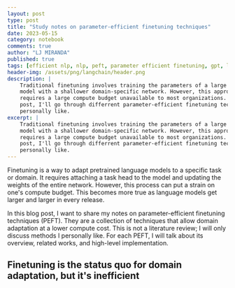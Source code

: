 ```yaml
---
layout: post
type: post
title: "Study notes on parameter-efficient finetuning techniques"
date: 2023-05-15
category: notebook
comments: true
author: "LJ MIRANDA"
published: true
tags: [efficient nlp, nlp, peft, parameter efficient finetuning, gpt, llm, large language models]
header-img: /assets/png/langchain/header.png
description: |
    Traditional finetuning involves training the parameters of a large language
    model with a shallower domain-specific network. However, this approach
    requires a large compute budget unavailable to most organizations. In this blog
    post, I'll go through differrent parameter-efficient finetuning techniques I
    personally like.
excerpt: |
    Traditional finetuning involves training the parameters of a large language
    model with a shallower domain-specific network. However, this approach
    requires a large compute budget unavailable to most organizations. In this blog
    post, I'll go through differrent parameter-efficient finetuning techniques I
    personally like.
---
```


<span class="firstcharacter">F</span>inetuning is a way to adapt pretrained
language models to a specific task or domain. It requires attaching a task head
to the model and updating the weights of the entire network. However,
this process can put a strain on one's compute budget. This becomes more true as
language models get larger and larger in every release.

In this blog post, I want to share my notes on parameter-efficient finetuning
techniques (PEFT). They are a collection of techniques that allow domain
adaptation at a lower compute cost. This is not a literature review; I will only
discuss methods I personally like. For each PEFT, I will talk about its
overview, related works, and high-level implementation.

## Finetuning is the status quo for domain adaptation, but it's inefficient

<!--

## There are efficient ways to adapt pretrained models


### Adapters - 


### Prompt tuning

### LoRA

-->

<!-- adapter networks -->


<!-- prefix tuning -->


<!-- mixture of experts -->